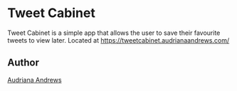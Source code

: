 Tweet Cabinet
==========
Tweet Cabinet is a simple app that allows the user to save their favourite tweets to view later. Located at <a href="https://tweetcabinet.audrianaandrews.com/" target="_blank">https://tweetcabinet.audrianaandrews.com/</a> 

Author
-------
<a href="http://audrianaandrews.com" target="_blank">Audriana Andrews</a>

